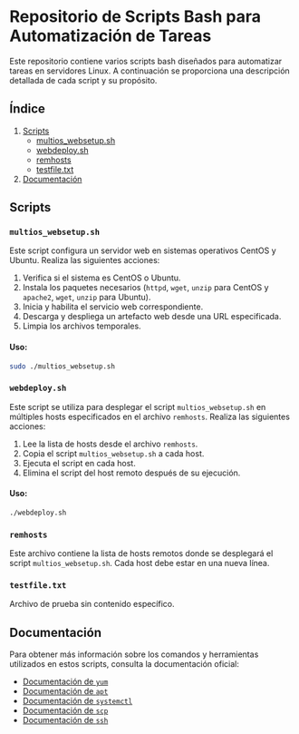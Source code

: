 
# Repositorio de Scripts Bash para Automatización de Tareas

Este repositorio contiene varios scripts bash diseñados para automatizar tareas en servidores Linux. A continuación se proporciona una descripción detallada de cada script y su propósito.

## Índice

1. [Scripts](#scripts)
    - [multios_websetup.sh](#multios_websetupsh)
    - [webdeploy.sh](#webdeploysh)
    - [remhosts](#remhosts)
    - [testfile.txt](#testfiletxt)
2. [Documentación](#documentación)

## Scripts

### `multios_websetup.sh`

Este script configura un servidor web en sistemas operativos CentOS y Ubuntu. Realiza las siguientes acciones:

1. Verifica si el sistema es CentOS o Ubuntu.
2. Instala los paquetes necesarios (`httpd`, `wget`, `unzip` para CentOS y `apache2`, `wget`, `unzip` para Ubuntu).
3. Inicia y habilita el servicio web correspondiente.
4. Descarga y despliega un artefacto web desde una URL especificada.
5. Limpia los archivos temporales.

#### Uso:

```bash
sudo ./multios_websetup.sh
```

### `webdeploy.sh`

Este script se utiliza para desplegar el script `multios_websetup.sh` en múltiples hosts especificados en el archivo `remhosts`. Realiza las siguientes acciones:

1. Lee la lista de hosts desde el archivo `remhosts`.
2. Copia el script `multios_websetup.sh` a cada host.
3. Ejecuta el script en cada host.
4. Elimina el script del host remoto después de su ejecución.

#### Uso:

```bash
./webdeploy.sh
```

### `remhosts`

Este archivo contiene la lista de hosts remotos donde se desplegará el script `multios_websetup.sh`. Cada host debe estar en una nueva línea.

### `testfile.txt`

Archivo de prueba sin contenido específico.

## Documentación

Para obtener más información sobre los comandos y herramientas utilizados en estos scripts, consulta la documentación oficial:

- [Documentación de `yum`](https://access.redhat.com/documentation/en-us/red_hat_enterprise_linux/7/html/software_management_guide/yum)
- [Documentación de `apt`](https://help.ubuntu.com/lts/serverguide/apt.html)
- [Documentación de `systemctl`](https://www.freedesktop.org/software/systemd/man/systemctl.html)
- [Documentación de `scp`](https://linux.die.net/man/1/scp)
- [Documentación de `ssh`](https://linux.die.net/man/1/ssh)


